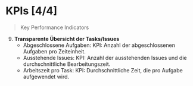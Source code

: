 # KPIs [4/4]

> Key Performance Indicators

9. **Transparente Übersicht der Tasks/Issues**
   * Abgeschlossene Aufgaben: KPI: Anzahl der abgeschlossenen Aufgaben pro Zeiteinheit.
   * Ausstehende Issues: KPI: Anzahl der ausstehenden Issues und die durchschnittliche Bearbeitungszeit.
   * Arbeitszeit pro Task: KPI: Durchschnittliche Zeit, die pro Aufgabe aufgewendet wird.
